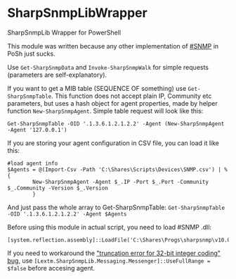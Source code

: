 # SharpSnmpLibWrapper
SharpSnmpLib Wrapper for PowerShell

This module was written because any other implementation of [#SNMP](https://github.com/lextm/sharpsnmplib) in PoSh just sucks.

Use `Get-SharpSnmpData` and `Invoke-SharpSnmpWalk` for simple requests (parameters are self-explanatory).

If you want to get a MIB table (SEQUENCE OF something) use `Get-SharpSnmpTable`. This function does not accept plain IP, Community etc parameters, but uses a hash object for agent properties, made by helper function `New-SharpSnmpAgent`.
Simple table request will look like this:
```
Get-SharpSnmpTable -OID '.1.3.6.1.2.1.2.2' -Agent (New-SharpSnmpAgent -Agent '127.0.0.1')
```
If you are storing your agent configuration in CSV file, you can load it like this:
```
#load agent info
$Agents = @(Import-Csv -Path 'C:\Shares\Scripts\Devices\SNMP.csv') | % {
        New-SharpSnmpAgent -Agent $_.IP -Port $_.Port -Community $_.Community -Version $_.Version
        }
```
And just pass the whole array to Get-SharpSnmpTable: `Get-SharpSnmpTable -OID '.1.3.6.1.2.1.2.2' -Agent $Agents`

Before using this module in actual script, you need to load #SNMP .dll:
```
[system.reflection.assembly]::LoadFile('C:\Shares\Progs\sharpsnmp\v10.0.7\net452\SharpSnmpLib.dll')
```

If you need to workaround the ["truncation error for 32-bit integer coding" bug](https://github.com/lextm/sharpsnmplib/issues/30), use `[Lextm.SharpSnmpLib.Messaging.Messenger]::UseFullRange = $false` before accesing agent.
